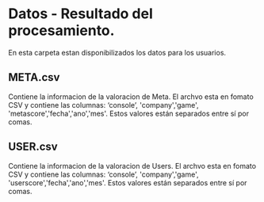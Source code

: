 

# Datos - Resultado del procesamiento.
En esta carpeta estan disponibilizados los datos para los usuarios.


## META.csv
Contiene la informacion de la valoracion de Meta.
El archvo esta en  fomato CSV y contiene las columnas: ‘console’, 'company','game', 'metascore','fecha','ano','mes'. Estos valores están separados entre sí por comas.

## USER.csv
Contiene la informacion de la valoracion de Users.
El archvo esta en  fomato CSV y contiene las columnas: ‘console’, 'company','game', 'userscore','fecha','ano','mes'. Estos valores están separados entre sí por comas.






